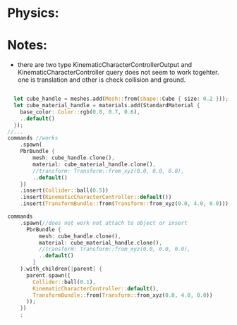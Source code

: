 
# Physics:

# Notes:
 * there are two type KinematicCharacterControllerOutput and KinematicCharacterController query does not seem to work togehter.
 one is translation and other is check collision and ground.

```rs

  let cube_handle = meshes.add(Mesh::from(shape::Cube { size: 0.2 }));
  let cube_material_handle = materials.add(StandardMaterial {
    base_color: Color::rgb(0.8, 0.7, 0.6),
    ..default()
  });
//...
commands //works
    .spawn(
    PbrBundle {
        mesh: cube_handle.clone(),
        material: cube_material_handle.clone(),
        //transform: Transform::from_xyz(0.0, 0.0, 0.0),
        ..default()
    })
    .insert(Collider::ball(0.5))
    .insert(KinematicCharacterController::default())
    .insert(TransformBundle::from(Transform::from_xyz(0.0, 4.0, 0.0)));//set position
```

```rs
commands
    .spawn(//does not work not attach to object or insert
      PbrBundle {
          mesh: cube_handle.clone(),
          material: cube_material_handle.clone(),
          //transform: Transform::from_xyz(0.0, 0.0, 0.0),
          ..default()
        }
    ).with_children(|parent| {
      parent.spawn((
        Collider::ball(0.1),
        KinematicCharacterController::default(),
        TransformBundle::from(Transform::from_xyz(0.0, 4.0, 0.0))
      ));
    })
    ;
```

